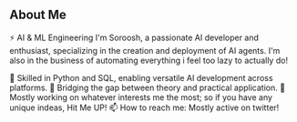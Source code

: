## About Me
⚡ AI & ML Engineering 
 I'm Soroosh, a passionate AI developer and enthusiast, specializing in the creation and deployment of AI agents. I'm also in the business of automating everything i feel too lazy to actually do!

🔧 Skilled in Python and SQL, enabling versatile AI development across platforms.
💼 Bridging the gap between theory and practical application. 
🤔 Mostly working on whatever interests me the most; so if you have any unique indeas, Hit Me UP!
📫 How to reach me: Mostly active on twitter!
  
